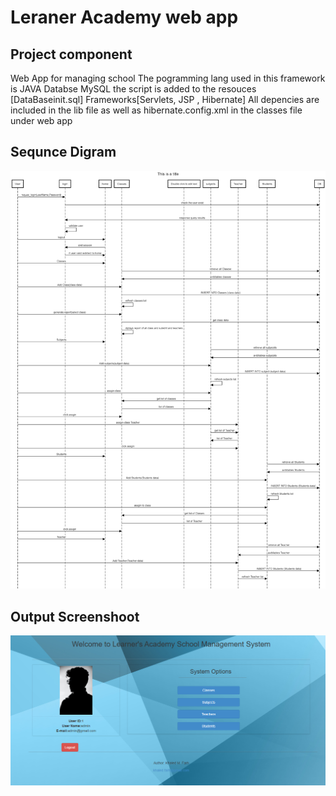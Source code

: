 #  Leraner Academy web app

## Project component 
Web App for managing school
The pogramming lang used in this framework is JAVA
Databse MySQL the script is added to the resouces [DataBaseinit.sql]
Frameworks[Servlets, JSP , Hibernate]
All depencies are included in the lib file as well as hibernate.config.xml in the classes file under web app

## Sequnce Digram
![Screenshot](download.png)

## Output Screenshoot 

![Screenshot](frontend.png)
